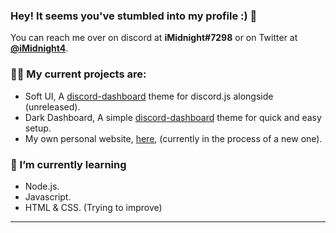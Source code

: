 ### Hey! It seems you've stumbled into my profile :) 👋
You can reach me over on discord at **iMidnight#7298** or on Twitter at [**@iMidnight4**](https://twitter.com/iMidnight4).


### 😶‍🌫️ My current projects are:
  - Soft UI, A [discord-dashboard](https://github.com/Assistants-Center/Discord-Dashboard) 
    theme for discord.js alongside (unreleased).
  - Dark Dashboard, A simple [discord-dashboard](https://github.com/Assistants-Center/Discord-Dashboard) theme for quick and easy setup.
  - My own personal website, [here](https://imidnight.dev), (currently in the process of a new one).
### 📝 I’m currently learning 
  - Node.js.
  - Javascript.
  - HTML & CSS. (Trying to improve)

---
